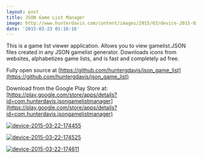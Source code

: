 ```yaml
---
layout: post
title: JSON Game List Manager
image: http://www.hunterdavis.com/content/images/2015/03/device-2015-03-22-174455.png
date: '2015-03-23 01:16:16'
---
```



This is a game list viewer application. Allows you to view gamelist.JSON files created in any JSON gamelist generator. Downloads icons from websites, alphabetizes game lists, and is fast and completely ad free.

Fully open source at [https://github.com/huntergdavis/json_game_list](https://github.com/huntergdavis/json_game_list)

Download from the Google Play Store at: [https://play.google.com/store/apps/details?id=com.hunterdavis.jsongamelistmanager](https://play.google.com/store/apps/details?id=com.hunterdavis.jsongamelistmanager)

[![device-2015-03-22-174455](http://www.hunterdavis.com/content/images/2015/03/device-2015-03-22-174455.png)](http://www.hunterdavis.com/content/images/2015/03/device-2015-03-22-174455.png)

[![device-2015-03-22-174525](http://www.hunterdavis.com/content/images/2015/03/device-2015-03-22-174525.png)](http://www.hunterdavis.com/content/images/2015/03/device-2015-03-22-174525.png)

[![device-2015-03-22-174611](http://www.hunterdavis.com/content/images/2015/03/device-2015-03-22-174611.png)](http://www.hunterdavis.com/content/images/2015/03/device-2015-03-22-174611.png)


